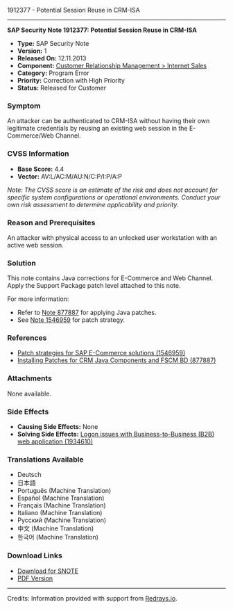 1912377 - Potential Session Reuse in CRM-ISA

---

**SAP Security Note 1912377: Potential Session Reuse in CRM-ISA**

- **Type:** SAP Security Note
- **Version:** 1
- **Released On:** 12.11.2013
- **Component:** [Customer Relationship Management > Internet Sales](https://me.sap.com/mynotes?tab=Search&sortBy=Relevance&filters=themk%25253Aeq~'CRM*'%25252BreleaseStatus%25253Aeq~'CustomerRelease'%25252BsecurityPatchDay%25253Aeq~'NotRestricted'%25252BfuzzyThreshold%25253Aeq~'0.9'&flag=mynotes)
- **Category:** Program Error
- **Priority:** Correction with High Priority
- **Status:** Released for Customer

### **Symptom**

An attacker can be authenticated to CRM-ISA without having their own legitimate credentials by reusing an existing web session in the E-Commerce/Web Channel.

### **CVSS Information**

- **Base Score:** 4.4
- **Vector:** AV:L/AC:M/AU:N/C:P/I:P/A:P

*Note: The CVSS score is an estimate of the risk and does not account for specific system configurations or operational environments. Conduct your own risk assessment to determine applicability and priority.*

### **Reason and Prerequisites**

An attacker with physical access to an unlocked user workstation with an active web session.

### **Solution**

This note contains Java corrections for E-Commerce and Web Channel. Apply the Support Package patch level attached to this note.

For more information:
- Refer to [Note 877887](https://me.sap.com/notes/877887) for applying Java patches.
- See [Note 1546959](https://me.sap.com/notes/1546959) for patch strategy.

### **References**

- [Patch strategies for SAP E-Commerce solutions (1546959)](https://me.sap.com/notes/1546959)
- [Installing Patches for CRM Java Components and FSCM BD (877887)](https://me.sap.com/notes/877887)

### **Attachments**

None available.

### **Side Effects**

- **Causing Side Effects:** None
- **Solving Side Effects:** [Logon issues with Business-to-Business (B2B) web application (1934610)](https://me.sap.com/notes/0001934610)

### **Translations Available**

- Deutsch
- 日本語
- Português (Machine Translation)
- Español (Machine Translation)
- Français (Machine Translation)
- Italiano (Machine Translation)
- Русский (Machine Translation)
- 中文 (Machine Translation)
- 한국어 (Machine Translation)

### **Download Links**

- [Download for SNOTE](https://notesdownloads.sap.com/note/0040000017721652017)
- [PDF Version](https://userapps.support.sap.com/sap/support/sfm/notes/print/0001912377?language=en-US&token=AFFACC3FCC293649626AFB43475F4313)

---

Credits: Information provided with support from [Redrays.io](https://redrays.io).